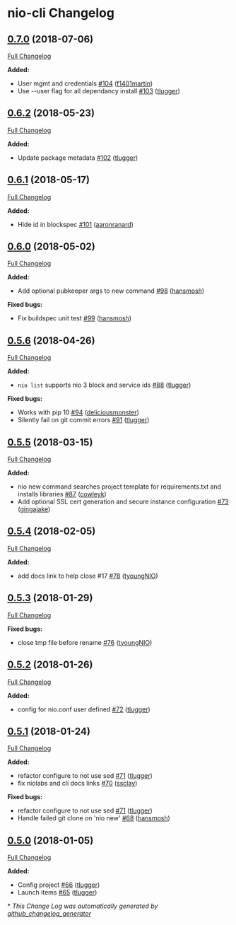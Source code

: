 # nio-cli Changelog

## [0.7.0](https://github.com/niolabs/nio-cli/tree/0.7.0) (2018-07-06)
[Full Changelog](https://github.com/niolabs/nio-cli/compare/0.6.2...0.7.0)

**Added:**

- User mgmt and credentials [\#104](https://github.com/niolabs/nio-cli/pull/104) ([f1401martin](https://github.com/f1401martin))
- Use --user flag for all dependancy install [\#103](https://github.com/niolabs/nio-cli/pull/103) ([tlugger](https://github.com/tlugger))

## [0.6.2](https://github.com/niolabs/nio-cli/tree/0.6.2) (2018-05-23)
[Full Changelog](https://github.com/niolabs/nio-cli/compare/0.6.1...0.6.2)

**Added:**

- Update package metadata [\#102](https://github.com/niolabs/nio-cli/pull/102) ([tlugger](https://github.com/tlugger))

## [0.6.1](https://github.com/niolabs/nio-cli/tree/0.6.1) (2018-05-17)
[Full Changelog](https://github.com/niolabs/nio-cli/compare/0.6.0...0.6.1)

**Added:**

- Hide id in blockspec [\#101](https://github.com/niolabs/nio-cli/pull/101) ([aaronranard](https://github.com/aaronranard))

## [0.6.0](https://github.com/niolabs/nio-cli/tree/0.6.0) (2018-05-02)
[Full Changelog](https://github.com/niolabs/nio-cli/compare/0.5.6...0.6.0)

**Added:**

- Add optional pubkeeper args to new command [\#98](https://github.com/niolabs/nio-cli/pull/98) ([hansmosh](https://github.com/hansmosh))

**Fixed bugs:**

- Fix buildspec unit test [\#99](https://github.com/niolabs/nio-cli/pull/99) ([hansmosh](https://github.com/hansmosh))

## [0.5.6](https://github.com/niolabs/nio-cli/tree/0.5.6) (2018-04-26)
[Full Changelog](https://github.com/niolabs/nio-cli/compare/0.5.5...0.5.6)

**Added:**

- `nio list` supports nio 3 block and service ids [\#88](https://github.com/niolabs/nio-cli/pull/88) ([tlugger](https://github.com/tlugger))

**Fixed bugs:**

- Works with pip 10 [\#94](https://github.com/niolabs/nio-cli/pull/94) ([deliciousmonster](https://github.com/deliciousmonster))
- Silently fail on git commit errors [\#91](https://github.com/niolabs/nio-cli/pull/91) ([tlugger](https://github.com/tlugger))

## [0.5.5](https://github.com/niolabs/nio-cli/tree/0.5.5) (2018-03-15)
[Full Changelog](https://github.com/niolabs/nio-cli/compare/0.5.4...0.5.5)

**Added:**

- nio new command searches project template for requirements.txt and installs libraries [\#87](https://github.com/niolabs/nio-cli/pull/87) ([cowleyk](https://github.com/cowleyk))
- Add optional SSL cert generation and secure instance configuration [\#73](https://github.com/niolabs/nio-cli/pull/73) ([gingajake](https://github.com/gingajake))

## [0.5.4](https://github.com/niolabs/nio-cli/tree/0.5.4) (2018-02-05)
[Full Changelog](https://github.com/niolabs/nio-cli/compare/0.5.3...0.5.4)

**Added:**

- add docs link to help close \#17 [\#78](https://github.com/niolabs/nio-cli/pull/78) ([tyoungNIO](https://github.com/tyoungNIO))

## [0.5.3](https://github.com/niolabs/nio-cli/tree/0.5.3) (2018-01-29)
[Full Changelog](https://github.com/niolabs/nio-cli/compare/0.5.2...0.5.3)

**Fixed bugs:**

- close tmp file before rename [\#76](https://github.com/niolabs/nio-cli/pull/76) ([tyoungNIO](https://github.com/tyoungNIO))

## [0.5.2](https://github.com/niolabs/nio-cli/tree/0.5.2) (2018-01-26)
[Full Changelog](https://github.com/niolabs/nio-cli/compare/0.5.1...0.5.2)

**Added:**

- config for nio.conf user defined [\#72](https://github.com/niolabs/nio-cli/pull/72) ([tlugger](https://github.com/tlugger))

## [0.5.1](https://github.com/niolabs/nio-cli/tree/0.5.1) (2018-01-24)
[Full Changelog](https://github.com/niolabs/nio-cli/compare/0.5.0...0.5.1)

**Added:**

- refactor configure to not use sed [\#71](https://github.com/niolabs/nio-cli/pull/71) ([tlugger](https://github.com/tlugger))
- fix niolabs and cli docs links [\#70](https://github.com/niolabs/nio-cli/pull/70) ([ssclay](https://github.com/ssclay))

**Fixed bugs:**

- refactor configure to not use sed [\#71](https://github.com/niolabs/nio-cli/pull/71) ([tlugger](https://github.com/tlugger))
- Handle failed git clone on 'nio new' [\#68](https://github.com/niolabs/nio-cli/pull/68) ([hansmosh](https://github.com/hansmosh))

## [0.5.0](https://github.com/niolabs/nio-cli/tree/0.5.0) (2018-01-05)
[Full Changelog](https://github.com/niolabs/nio-cli/compare/0.4.4...0.5.0)

**Added:**

- Config project [\#66](https://github.com/niolabs/nio-cli/pull/66) ([tlugger](https://github.com/tlugger))
- Launch items [\#65](https://github.com/niolabs/nio-cli/pull/65) ([tlugger](https://github.com/tlugger))



\* *This Change Log was automatically generated by [github_changelog_generator](https://github.com/skywinder/Github-Changelog-Generator)*